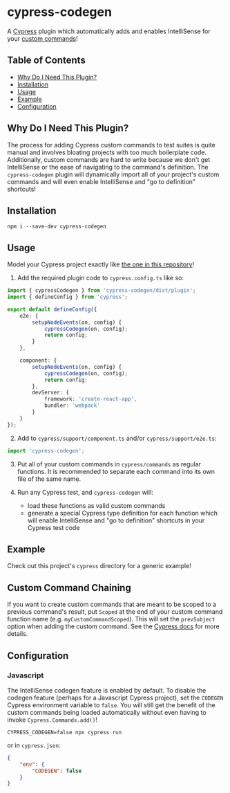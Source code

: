 # cypress-codegen

A [Cypress](https://www.cypress.io/) plugin which automatically adds and enables IntelliSense for your [custom commands](https://docs.cypress.io/api/cypress-api/custom-commands)!

## Table of Contents

-   [Why Do I Need This Plugin?](#why-do-i-need-this-plugin)
-   [Installation](#installation)
-   [Usage](#usage)
-   [Example](#example)
-   [Configuration](#configuration)

## Why Do I Need This Plugin?

The process for adding Cypress custom commands to test suites is quite manual and involves bloating projects with too much boilerplate code.
Additionally, custom commands are hard to write because we don't get IntelliSense or the ease of navigating to the command's definition.
The `cypress-codegen` plugin will dynamically import all of your project's custom commands and will even enable IntelliSense and "go to definition" shortcuts!

## Installation

```shell
npm i --save-dev cypress-codegen
```

## Usage

Model your Cypress project exactly like [the one in this repository](cypress.config.ts)!

1. Add the required plugin code to `cypress.config.ts` like so:

```ts
import { cypressCodegen } from 'cypress-codegen/dist/plugin';
import { defineConfig } from 'cypress';

export default defineConfig({
    e2e: {
        setupNodeEvents(on, config) {
            cypressCodegen(on, config);
            return config;
        }
    },

    component: {
        setupNodeEvents(on, config) {
            cypressCodegen(on, config);
            return config;
        },
        devServer: {
            framework: 'create-react-app',
            bundler: 'webpack'
        }
    }
});
```

2. Add to `cypress/support/component.ts` and/or `cypress/support/e2e.ts`:

```ts
import 'cypress-codegen';
```

3. Put all of your custom commands in `cypress/commands` as regular functions. It is recommended to separate each command into its own file of the same name.

4. Run any Cypress test, and `cypress-codegen` will:
    - load these functions as valid custom commands
    - generate a special Cypress type definition for each function which will enable IntelliSense and "go to definition" shortcuts in your Cypress test code

## Example

Check out this project's `cypress` directory for a generic example!

## Custom Command Chaining

If you want to create custom commands that are meant to be scoped to a previous command's result, put `Scoped` at the
end of your custom command function name (e.g. `myCustomCommandScoped`). This will set the `prevSubject` option when
adding the custom command. See the [Cypress docs](https://docs.cypress.io/api/cypress-api/custom-commands#Arguments)
for more details.

## Configuration

### Javascript

The IntelliSense codegen feature is enabled by default.
To disable the codegen feature (perhaps for a Javascript Cypress project), set the `CODEGEN` Cypress environment variable to `false`.
You will still get the benefit of the custom commands being loaded automatically without even having to invoke `Cypress.Commands.add()`!

```shell
CYPRESS_CODEGEN=false npx cypress run
```

or in `cypress.json`:

```json
{
    "env": {
        "CODEGEN": false
    }
}
```
